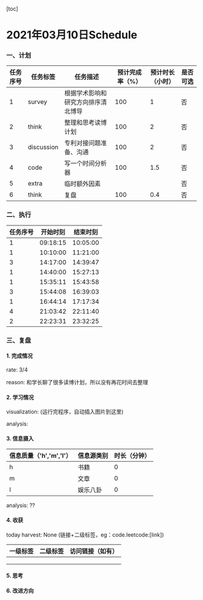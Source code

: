 [toc]

# 2021年03月10日Schedule

### 一、计划
| 任务序号 | 任务标签   | 任务描述                           | 预计完成率（%） | 预计时长（小时） | 是否可选 |
| -------- | ---------- | ---------------------------------- | --------------- | ---------------- | -------- |
| 1        | survey     | 根据学术影响和研究方向排序清北博导 | 100             | 1                | 否       |
| 2        | think      | 整理和思考读博计划                 | 100             | 2                | 否       |
| 3        | discussion | 专利对接问题准备、沟通             | 100             | 2                | 否       |
| 4        | code       | 写一个时间分析器                   | 100             | 1.5              | 否       |
| 5        | extra      | 临时额外因素                       |                 |                  | 否       |
| 6        | think      | 复盘                               | 100             | 0.4              | 否       |

### 二、执行

| 任务序号 | 开始时刻 | 结束时刻 |
| -------- | -------- | -------- |
| 1        | 09:18:15 | 10:05:00 |
| 1        | 10:10:00 | 11:21:00 |
| 3        | 14:17:00 | 14:39:47 |
| 1        | 14:40:00 | 15:27:13 |
| 1        | 15:35:11 | 15:43:58 |
| 3        | 15:44:08 | 16:39:03 |
| 1        | 16:44:14 | 17:17:34 |
| 4        | 21:03:42 | 22:11:40 |
| 2        | 22:23:31 | 23:32:25 |

### 三、复盘

#### 1. 完成情况

rate: 3/4

reason: 和学长聊了很多读博计划，所以没有再花时间去整理

#### 2. 学习情况

visualization: (运行完程序，自动插入图片到这里)

analysis:

#### 3. 信息摄入

| 信息质量（'h','m','l'） | 信息源类别 | 时长（分钟） |
| ----------------------- | ---------- | ------------ |
| h                       | 书籍       | 0            |
| m                       | 文章       | 0            |
| l                       | 娱乐八卦   | 0            |

analysis: ??

#### 4. 收获

   today harvest:  None (链接+二级标签，eg：code.leetcode:[link])

| 一级标签 | 二级标签 | 访问链接（如有） |
| -------- | -------- | ---------------- |
|          |          |                  |
|          |          |                  |
|          |          |                  |

#### 5. 思考

#### 6. 改进方向

